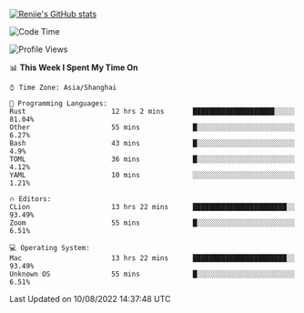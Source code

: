 [![Renjie's GitHub stats](https://github-readme-stats.vercel.app/api?username=liurenjie1024&show_icons=true&theme=chartreuse-dark)](https://github.com/anuraghazra/github-readme-stats)

<!--START_SECTION:waka-->
![Code Time](http://img.shields.io/badge/Code%20Time-114%20hrs%201%20min-blue)

![Profile Views](http://img.shields.io/badge/Profile%20Views-10-blue)

📊 **This Week I Spent My Time On** 

```text
⌚︎ Time Zone: Asia/Shanghai

💬 Programming Languages: 
Rust                     12 hrs 2 mins       ████████████████████░░░░░   81.04% 
Other                    55 mins             █░░░░░░░░░░░░░░░░░░░░░░░░   6.27% 
Bash                     43 mins             █░░░░░░░░░░░░░░░░░░░░░░░░   4.9% 
TOML                     36 mins             █░░░░░░░░░░░░░░░░░░░░░░░░   4.12% 
YAML                     10 mins             ░░░░░░░░░░░░░░░░░░░░░░░░░   1.21%

🔥 Editors: 
CLion                    13 hrs 22 mins      ███████████████████████░░   93.49% 
Zoom                     55 mins             █░░░░░░░░░░░░░░░░░░░░░░░░   6.51%

💻 Operating System: 
Mac                      13 hrs 22 mins      ███████████████████████░░   93.49% 
Unknown OS               55 mins             █░░░░░░░░░░░░░░░░░░░░░░░░   6.51%

```


 Last Updated on 10/08/2022 14:37:48 UTC
<!--END_SECTION:waka-->

